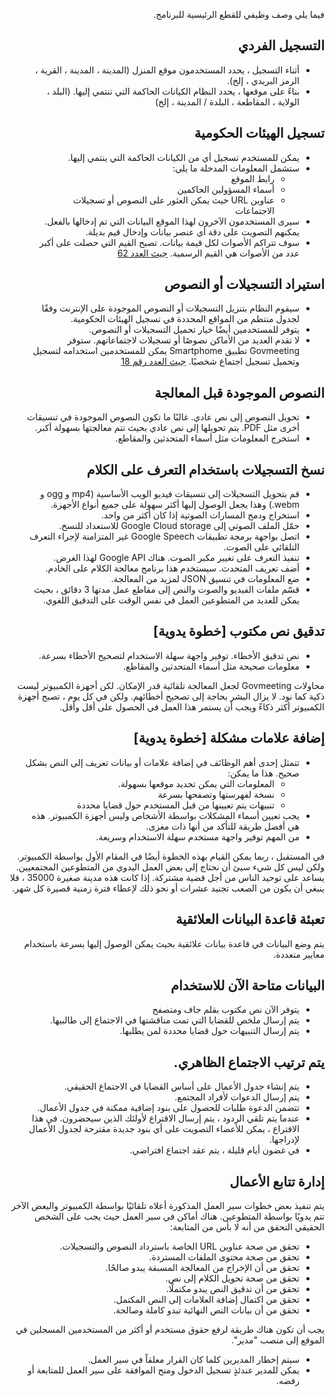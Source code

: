 <p style=";text-align:right;direction:rtl"> فيما يلي وصف وظيفي للقطع الرئيسية للبرنامج. </p>
<h2 style=";text-align:right;direction:rtl"> التسجيل الفردي </h2><ul style=";text-align:right;direction:rtl"><li style=";text-align:right;direction:rtl"> أثناء التسجيل ، يحدد المستخدمون موقع المنزل (المدينة ، المدينة ، القرية ، الرمز البريدي ، إلخ). </li><li style=";text-align:right;direction:rtl"> بناءً على موقعها ، يحدد النظام الكيانات الحاكمة التي تنتمي إليها. (البلد ، الولاية ، المقاطعة ، البلدة / المدينة ، إلخ) </li>
</ul><h2 style=";text-align:right;direction:rtl"> تسجيل الهيئات الحكومية </h2><ul style=";text-align:right;direction:rtl"><li style=";text-align:right;direction:rtl"> يمكن للمستخدم تسجيل أي من الكيانات الحاكمة التي ينتمي إليها. </li><li style=";text-align:right;direction:rtl"> ستشمل المعلومات المدخلة ما يلي: <ul style=";text-align:right;direction:rtl"><li style=";text-align:right;direction:rtl"> رابط الموقع </li><li style=";text-align:right;direction:rtl"> أسماء المسؤولين الحاكمين </li><li style=";text-align:right;direction:rtl"> عناوين URL حيث يمكن العثور على النصوص أو تسجيلات الاجتماعات </li>
</ul></li><li style=";text-align:right;direction:rtl"> سيرى المستخدمون الآخرون لهذا الموقع البيانات التي تم إدخالها بالفعل. يمكنهم التصويت على دقة أي عنصر بيانات وإدخال قيم بديلة. </li><li style=";text-align:right;direction:rtl"> سوف تتراكم الأصوات لكل قيمة بيانات. تصبح القيم التي حصلت على أكبر عدد من الأصوات هي القيم الرسمية. <a href="https://github.com/govmeeting/govmeeting/issues/62">جيث العدد 62</a> </li>
</ul><h2 style=";text-align:right;direction:rtl"> استيراد التسجيلات أو النصوص </h2><ul style=";text-align:right;direction:rtl"><li style=";text-align:right;direction:rtl"> سيقوم النظام بتنزيل التسجيلات أو النصوص الموجودة على الإنترنت وفقًا لجدول منتظم من المواقع المحددة في تسجيل الهيئات الحكومية. </li><li style=";text-align:right;direction:rtl"> يتوفر للمستخدمين أيضًا خيار تحميل التسجيلات أو النصوص. </li><li style=";text-align:right;direction:rtl"> لا تقدم العديد من الأماكن نصوصًا أو تسجيلات لاجتماعاتهم. ستوفر Govmeeting تطبيق Smartphome يمكن للمستخدمين استخدامه لتسجيل وتحميل تسجيل اجتماع شخصيًا. <a href="https://github.com/govmeeting/govmeeting/issues/18">جيث العدد رقم 18</a> </li>
</ul><h2 style=";text-align:right;direction:rtl"> النصوص الموجودة قبل المعالجة </h2><ul style=";text-align:right;direction:rtl"><li style=";text-align:right;direction:rtl"> تحويل النصوص إلى نص عادي. غالبًا ما تكون النصوص الموجودة في تنسيقات أخرى مثل PDF. يتم تحويلها إلى نص عادي بحيث تتم معالجتها بسهولة أكبر. </li><li style=";text-align:right;direction:rtl"> استخرج المعلومات مثل أسماء المتحدثين والمقاطع. </li>
</ul><h2 style=";text-align:right;direction:rtl"> نسخ التسجيلات باستخدام التعرف على الكلام </h2><ul style=";text-align:right;direction:rtl"><li style=";text-align:right;direction:rtl"> قم بتحويل التسجيلات إلى تنسيقات فيديو الويب الأساسية (mp4 و ogg و webm.) وهذا يجعل الوصول إليها أكثر سهولة على جميع أنواع الأجهزة. </li><li style=";text-align:right;direction:rtl"> استخراج ودمج المسارات الصوتية إذا كان أكثر من واحد. </li><li style=";text-align:right;direction:rtl"> حمّل الملف الصوتي إلى Google Cloud storage للاستعداد للنسخ. </li><li style=";text-align:right;direction:rtl"> اتصل بواجهة برمجة تطبيقات Google Speech غير المتزامنة لإجراء التعرف التلقائي على الصوت. </li><li style=";text-align:right;direction:rtl"> تنفيذ التعرف على تغيير مكبر الصوت. هناك Google API لهذا الغرض. </li><li style=";text-align:right;direction:rtl"> أضف تعريف المتحدث. سيستخدم هذا برنامج معالجة الكلام على الخادم. </li><li style=";text-align:right;direction:rtl"> ضع المعلومات في تنسيق JSON لمزيد من المعالجة. </li><li style=";text-align:right;direction:rtl"> قسّم ملفات الفيديو والصوت والنص إلى مقاطع عمل مدتها 3 دقائق ، بحيث يمكن للعديد من المتطوعين العمل في نفس الوقت على التدقيق اللغوي. </li>
</ul><h2 style=";text-align:right;direction:rtl"> تدقيق نص مكتوب [خطوة يدوية] </h2><ul style=";text-align:right;direction:rtl"><li style=";text-align:right;direction:rtl"> نص تدقيق الأخطاء. توفير واجهة سهلة الاستخدام لتصحيح الأخطاء بسرعة. </li><li style=";text-align:right;direction:rtl"> معلومات صحيحة مثل أسماء المتحدثين والمقاطع. </li>
</ul><p style=";text-align:right;direction:rtl"> محاولات Govmeeting لجعل المعالجة تلقائية قدر الإمكان. لكن أجهزة الكمبيوتر ليست ذكية كما نود. لا يزال البشر بحاجة إلى تصحيح أخطائهم. ولكن في كل يوم ، تصبح أجهزة الكمبيوتر أكثر ذكاءً ويجب أن يستمر هذا العمل في الحصول على أقل وأقل. </p>
<h2 style=";text-align:right;direction:rtl"> إضافة علامات مشكلة [خطوة يدوية] </h2><ul style=";text-align:right;direction:rtl"><li style=";text-align:right;direction:rtl"> تتمثل إحدى أهم الوظائف في إضافة علامات أو بيانات تعريف إلى النص بشكل صحيح. هذا ما يمكن: <ul style=";text-align:right;direction:rtl"><li style=";text-align:right;direction:rtl"> المعلومات التي يمكن تحديد موقعها بسهولة. </li><li style=";text-align:right;direction:rtl"> نسخة لفهرستها وتصفحها بسرعة </li><li style=";text-align:right;direction:rtl"> تنبيهات يتم تعيينها من قبل المستخدم حول قضايا محددة </li>
</ul></li><li style=";text-align:right;direction:rtl"> يجب تعيين أسماء المشكلات بواسطة الأشخاص وليس أجهزة الكمبيوتر. هذه هي أفضل طريقة للتأكد من أنها ذات مغزى. </li><li style=";text-align:right;direction:rtl"> من المهم توفير واجهة مستخدم سهلة الاستخدام وسريعة. </li>
</ul><p style=";text-align:right;direction:rtl"> في المستقبل ، ربما يمكن القيام بهذه الخطوة أيضًا في المقام الأول بواسطة الكمبيوتر. ولكن ليس كل شيء سيئ أن نحتاج إلى بعض العمل اليدوي من المتطوعين المجتمعيين. يساعد على توحيد الناس من أجل قضية مشتركة. إذا كانت هذه مدينة صغيرة 35000 ، فلا ينبغي أن يكون من الصعب تجنيد عشرات أو نحو ذلك لإعطاء فترة زمنية قصيرة كل شهر. </p>
<h2 style=";text-align:right;direction:rtl"> تعبئة قاعدة البيانات العلائقية </h2><p style=";text-align:right;direction:rtl"> يتم وضع البيانات في قاعدة بيانات علائقية بحيث يمكن الوصول إليها بسرعة باستخدام معايير متعددة. </p>
<h2 style=";text-align:right;direction:rtl"> البيانات متاحة الآن للاستخدام </h2><ul style=";text-align:right;direction:rtl"><li style=";text-align:right;direction:rtl"> يتوفر الآن نص مكتوب بقلم جاف ومتصفح </li><li style=";text-align:right;direction:rtl"> يتم إرسال ملخص للقضايا التي تمت مناقشتها في الاجتماع إلى طالبيها. </li><li style=";text-align:right;direction:rtl"> يتم إرسال التنبيهات حول قضايا محددة لمن يطلبها. </li>
</ul><h2 style=";text-align:right;direction:rtl"> يتم ترتيب الاجتماع الظاهري. </h2><ul style=";text-align:right;direction:rtl"><li style=";text-align:right;direction:rtl"> يتم إنشاء جدول الأعمال على أساس القضايا في الاجتماع الحقيقي. </li><li style=";text-align:right;direction:rtl"> يتم إرسال الدعوات لأفراد المجتمع. </li><li style=";text-align:right;direction:rtl"> تتضمن الدعوة طلبات للحصول على بنود إضافية ممكنة في جدول الأعمال. </li><li style=";text-align:right;direction:rtl"> عندما يتم تلقي الردود ، يتم إرسال الاقتراع لأولئك الذين سيحضرون. في هذا الاقتراع ، يمكن للأعضاء التصويت على أي بنود جديدة مقترحة لجدول الأعمال لإدراجها. </li><li style=";text-align:right;direction:rtl"> في غضون أيام قليلة ، يتم عقد اجتماع افتراضي. </li>
</ul><h2 style=";text-align:right;direction:rtl"> إدارة تتابع الأعمال </h2><p style=";text-align:right;direction:rtl"> يتم تنفيذ بعض خطوات سير العمل المذكورة أعلاه تلقائيًا بواسطة الكمبيوتر والبعض الآخر تتم يدويًا بواسطة المتطوعين. هناك أماكن في سير العمل حيث يجب على الشخص الحقيقي التحقق من أنه لا بأس من المتابعة: </p>
<ul style=";text-align:right;direction:rtl"><li style=";text-align:right;direction:rtl"> تحقق من صحة عناوين URL الخاصة باسترداد النصوص والتسجيلات. </li><li style=";text-align:right;direction:rtl"> تحقق من صحة محتوى الملفات المستردة. </li><li style=";text-align:right;direction:rtl"> تحقق من أن الإخراج من المعالجة المسبقة يبدو صالحًا. </li><li style=";text-align:right;direction:rtl"> تحقق من صحة تحويل الكلام إلى نص. </li><li style=";text-align:right;direction:rtl"> تحقق من أن تدقيق النص يبدو مكتملًا. </li><li style=";text-align:right;direction:rtl"> تحقق من اكتمال إضافة العلامات إلى النص المكتمل. </li><li style=";text-align:right;direction:rtl"> تحقق من أن بيانات النص النهائية تبدو كاملة وصالحة. </li>
</ul><p style=";text-align:right;direction:rtl"> يجب أن تكون هناك طريقة لرفع حقوق مستخدم أو أكثر من المستخدمين المسجلين في الموقع إلى منصب "مدير". </p>
<ul style=";text-align:right;direction:rtl"><li style=";text-align:right;direction:rtl"> سيتم إخطار المديرين كلما كان القرار معلقاً في سير العمل. </li><li style=";text-align:right;direction:rtl"> يمكن للمدير عندئذٍ تسجيل الدخول ومنح الموافقة على سير العمل للمتابعة أو رفضه. </li>
</ul>
